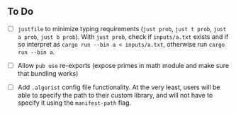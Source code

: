 ## To Do

- [ ] `justfile` to minimize typing requirements (`just prob`, `just t prob`, `just a prob`,
  `just b prob`). With `just prob`, check if `inputs/a.txt` exists and if so interpret as
  `cargo run --bin a < inputs/a.txt`, otherwise run `cargo run --bin a`.

- [ ] Allow `pub use` re-exports (expose primes in math module and make sure that bundling works)

- [ ] Add `.algorist` config file functionality. At the very least, users will be able to specify
  the path to their custom library, and will not have to specify it using the `manifest-path`
  flag.
